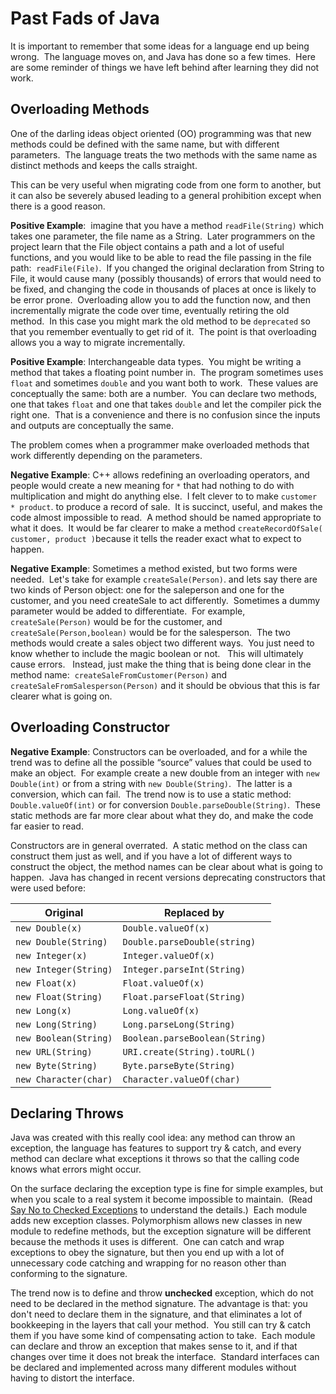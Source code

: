 #  Past Fads of Java

It is important to remember that some ideas for a language end up being wrong.  The language moves on, and Java has done so a few times.  Here are some reminder of things we have left behind after learning they did not work.


## Overloading Methods

One of the darling ideas object oriented (OO) programming was that new methods could be defined with the same name, but with different parameters.  The language treats the two methods with the same name as distinct methods and keeps the calls straight.

This can be very useful when migrating code from one form to another, but it can also be severely abused leading to a general prohibition except when there is a good reason.

**Positive Example**:  imagine that you have a method `readFile(String)` which takes one parameter, the file name as a String.  Later programmers on the project learn that the File object contains a path and a lot of useful functions, and you would like to be able to read the file passing in the file path:  `readFile(File)`.  If you changed the original declaration from String to File, it would cause many (possibly thousands) of errors that would need to be fixed, and changing the code in thousands of places at once is likely to be error prone.  Overloading allow you to add the function now, and then incrementally migrate the code over time, eventually retiring the old method.  In this case you might mark the old method to be `deprecated` so that you remember eventually to get rid of it.  The point is that overloading allows you a way to migrate incrementally.

**Positive Example**: Interchangeable data types.  You might be writing a method that takes a floating point number in.  The program sometimes uses `float` and sometimes `double` and you want both to work.  These values are conceptually the same: both are a number.  You can declare two methods, one that takes `float` and one that takes `double` and let the compiler pick the right one.  That is a convenience and there is no confusion since the inputs and outputs are conceptually the same.

The problem comes when a programmer make overloaded methods that work differently depending on the parameters.

**Negative Example**: C++ allows redefining an overloading operators, and people would create a new meaning for `*` that had nothing to do with multiplication and might do anything else.  I felt clever to to make `customer * product`. to produce a record of sale.  It is succinct, useful, and makes the code almost impossible to read.  A method should be named appropriate to what it does.  It would be far clearer to make a method `createRecordOfSale( customer, product )`because it tells the reader exact what to expect to happen.

**Negative Example**: Sometimes a method existed, but two forms were needed.  Let's take for example `createSale(Person)`. and lets say there are two kinds of Person object: one for the saleperson and one for the customer, and you need createSale to act differently.  Sometimes a dummy parameter would be added to differentiate.  For example, `createSale(Person)` would be for the customer, and `createSale(Person,boolean)` would be for the salesperson.  The two methods would create a sales object two different ways.  You just need to know whether to include the magic boolean or not.   This will ultimately cause errors.   Instead, just make the thing that is being done clear in the method name:  `createSaleFromCustomer(Person)` and `createSaleFromSalesperson(Person)` and it should be obvious that this is far clearer what is going on.

## Overloading Constructor

**Negative Example**: Constructors can be overloaded, and for a while the trend was to define all the possible “source” values that could be used to make an object.  For example create a new double from an integer with `new Double(int)` or from a string with `new Double(String)`.  The latter is a conversion, which can fail.  The trend now is to use a static method:  `Double.valueOf(int)` or for conversion `Double.parseDouble(String)`.  These static methods are far more clear about what they do, and make the code far easier to read.

Constructors are in general overrated.  A static method on the class can construct them just as well, and if you have a lot of different ways to construct the object, the method names can be clear about what is going to happen.  Java has changed in recent versions deprecating constructors that were used before:

|Original |Replaced by|
|---------|-----------|
|`new Double(x)` | `Double.valueOf(x)`|
|`new Double(String)` | `Double.parseDouble(string)`|
|`new Integer(x)` | `Integer.valueOf(x)`|
|`new Integer(String)` | `Integer.parseInt(String)`|
|`new Float(x)` | `Float.valueOf(x)`|
|`new Float(String)` | `Float.parseFloat(String)`|
|`new Long(x)` | `Long.valueOf(x)`|
|`new Long(String)` | `Long.parseLong(String)`|
|`new Boolean(String)` | `Boolean.parseBoolean(String)`|
|`new URL(String)` | `URI.create(String).toURL()`|
|`new Byte(String)` | `Byte.parseByte(String)`|
|`new Character(char)` | `Character.valueOf(char)`|

## Declaring Throws

Java was created with this really cool idea: any method can throw an exception, the language has features to support try & catch, and every method can declare what exceptions it throws so that the calling code knows what errors might occur.

On the surface declaring the exception type is fine for simple examples, but when you scale to a real system it become impossible to maintain.  (Read [Say No to Checked Exceptions](https://agiletribe.purplehillsbooks.com/2023/07/13/say-no-to-checked-exceptions/) to understand the details.)  Each module adds new exception classes. Polymorphism allows new classes in new module to redefine methods, but the exception signature will be different because the methods it uses is different.  One can catch and wrap exceptions to obey the signature, but then you end up with a lot of unnecessary code catching and wrapping for no reason other than conforming to the signature.

The trend now is to define and throw **unchecked** exception, which do not need to be declared in the method signature. The advantage is that: you don't need to declare them in the signature, and that eliminates a lot of bookkeeping in the layers that call your method.  You still can try & catch them if you have some kind of compensating action to take.  Each module can declare and throw an exception that makes sense to it, and if that changes over time it does not break the interface.  Standard interfaces can be declared and implemented across many different modules without having to distort the interface.